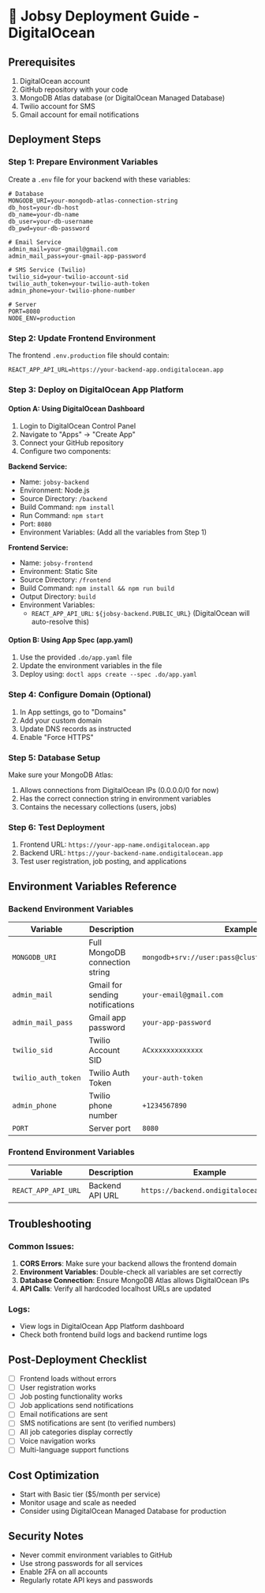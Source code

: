 # 🚀 Jobsy Deployment Guide - DigitalOcean

## Prerequisites
1. DigitalOcean account
2. GitHub repository with your code
3. MongoDB Atlas database (or DigitalOcean Managed Database)
4. Twilio account for SMS
5. Gmail account for email notifications

## Deployment Steps

### Step 1: Prepare Environment Variables
Create a `.env` file for your backend with these variables:
```
# Database
MONGODB_URI=your-mongodb-atlas-connection-string
db_host=your-db-host
db_name=your-db-name
db_user=your-db-username
db_pwd=your-db-password

# Email Service
admin_mail=your-gmail@gmail.com
admin_mail_pass=your-gmail-app-password

# SMS Service (Twilio)
twilio_sid=your-twilio-account-sid
twilio_auth_token=your-twilio-auth-token
admin_phone=your-twilio-phone-number

# Server
PORT=8080
NODE_ENV=production
```

### Step 2: Update Frontend Environment
The frontend `.env.production` file should contain:
```
REACT_APP_API_URL=https://your-backend-app.ondigitalocean.app
```

### Step 3: Deploy on DigitalOcean App Platform

#### Option A: Using DigitalOcean Dashboard
1. Login to DigitalOcean Control Panel
2. Navigate to "Apps" → "Create App"
3. Connect your GitHub repository
4. Configure two components:

**Backend Service:**
- Name: `jobsy-backend`
- Environment: Node.js
- Source Directory: `/backend`
- Build Command: `npm install`
- Run Command: `npm start`
- Port: `8080`
- Environment Variables: (Add all the variables from Step 1)

**Frontend Service:**
- Name: `jobsy-frontend`  
- Environment: Static Site
- Source Directory: `/frontend`
- Build Command: `npm install && npm run build`
- Output Directory: `build`
- Environment Variables:
  - `REACT_APP_API_URL`: `${jobsy-backend.PUBLIC_URL}` (DigitalOcean will auto-resolve this)

#### Option B: Using App Spec (app.yaml)
1. Use the provided `.do/app.yaml` file
2. Update the environment variables in the file
3. Deploy using: `doctl apps create --spec .do/app.yaml`

### Step 4: Configure Domain (Optional)
1. In App settings, go to "Domains"
2. Add your custom domain
3. Update DNS records as instructed
4. Enable "Force HTTPS"

### Step 5: Database Setup
Make sure your MongoDB Atlas:
1. Allows connections from DigitalOcean IPs (0.0.0.0/0 for now)
2. Has the correct connection string in environment variables
3. Contains the necessary collections (users, jobs)

### Step 6: Test Deployment
1. Frontend URL: `https://your-app-name.ondigitalocean.app`
2. Backend URL: `https://your-backend-name.ondigitalocean.app`
3. Test user registration, job posting, and applications

## Environment Variables Reference

### Backend Environment Variables
| Variable | Description | Example |
|----------|-------------|---------|
| `MONGODB_URI` | Full MongoDB connection string | `mongodb+srv://user:pass@cluster.mongodb.net/jobsy` |
| `admin_mail` | Gmail for sending notifications | `your-email@gmail.com` |
| `admin_mail_pass` | Gmail app password | `your-app-password` |
| `twilio_sid` | Twilio Account SID | `ACxxxxxxxxxxxxx` |
| `twilio_auth_token` | Twilio Auth Token | `your-auth-token` |
| `admin_phone` | Twilio phone number | `+1234567890` |
| `PORT` | Server port | `8080` |

### Frontend Environment Variables
| Variable | Description | Example |
|----------|-------------|---------|
| `REACT_APP_API_URL` | Backend API URL | `https://backend.ondigitalocean.app` |

## Troubleshooting

### Common Issues:
1. **CORS Errors**: Make sure your backend allows the frontend domain
2. **Environment Variables**: Double-check all variables are set correctly
3. **Database Connection**: Ensure MongoDB Atlas allows DigitalOcean IPs
4. **API Calls**: Verify all hardcoded localhost URLs are updated

### Logs:
- View logs in DigitalOcean App Platform dashboard
- Check both frontend build logs and backend runtime logs

## Post-Deployment Checklist
- [ ] Frontend loads without errors
- [ ] User registration works
- [ ] Job posting functionality works  
- [ ] Job applications send notifications
- [ ] Email notifications are sent
- [ ] SMS notifications are sent (to verified numbers)
- [ ] All job categories display correctly
- [ ] Voice navigation works
- [ ] Multi-language support functions

## Cost Optimization
- Start with Basic tier ($5/month per service)
- Monitor usage and scale as needed
- Consider using DigitalOcean Managed Database for production

## Security Notes
- Never commit environment variables to GitHub
- Use strong passwords for all services
- Enable 2FA on all accounts
- Regularly rotate API keys and passwords
